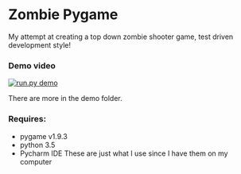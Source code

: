 # Zombie Pygame
My attempt at creating a top down zombie shooter game, test driven development style!

### Demo video
[![run.py demo](http://i3.ytimg.com/vi/PQMbPXDseP4/maxresdefault.jpg)](https://youtu.be/PQMbPXDseP4)

There are more in the demo folder.

### Requires:
* pygame v1.9.3
* python 3.5
* Pycharm IDE
These are just what I use since I have them on my computer